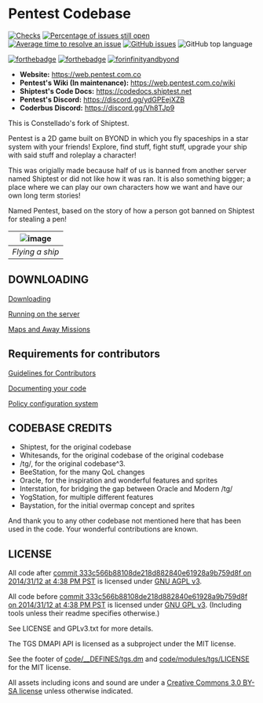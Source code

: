 # Pentest Codebase

[![Checks](https://github.com/pentestss13/pentest/workflows/Checks/badge.svg)](https://github.com/pentestss13/pentestss13/actions/workflows/ci_suite.yml) [![Percentage of issues still open](http://isitmaintained.com/badge/open/pentestss13/pentest.svg)](http://isitmaintained.com/project/pentestss13/pentest "Percentage of issues still open")[![Average time to resolve an issue](http://isitmaintained.com/badge/resolution/pentestss13/pentest.svg)](http://isitmaintained.com/project/pentestss13/pentest "Average time to resolve an issue") [![GitHub issues](https://img.shields.io/github/issues/pentestss13/pentest)](https://github.com/pentestss13/pentestss13/issues) ![GitHub top language](https://img.shields.io/github/languages/top/pentestss13/pentest)

[![forthebadge](https://forthebadge.com/images/badges/built-with-resentment.svg)](https://forthebadge.com) [![forthebadge](https://forthebadge.com/images/badges/contains-technical-debt.svg)](https://user-images.githubusercontent.com/8171642/50290880-ffef5500-043a-11e9-8270-a2e5b697c86c.png) [![forinfinityandbyond](https://user-images.githubusercontent.com/5211576/29499758-4efff304-85e6-11e7-8267-62919c3688a9.gif)](https://www.reddit.com/r/SS13/comments/5oplxp/what_is_the_main_problem_with_byond_as_an_engine/dclbu1a)

-   **Website:** <https://web.pentest.com.co>
-   **Pentest's Wiki (In maintenance):** <https://web.pentest.com.co/wiki>
-   **Shiptest's Code Docs:** <https://codedocs.shiptest.net>
-   **Pentest's Discord:** <https://discord.gg/ydGPEejXZB>
-   **Coderbus Discord:** <https://discord.gg/Vh8TJp9>

This is Constellado's fork of Shiptest. 

Pentest is a 2D game built on BYOND in which you fly spaceships in a star system with your friends! Explore, find stuff, fight stuff, upgrade your ship with said stuff and roleplay a character!

This was origially made because half of us is banned from another server named Shiptest or did not like how it was ran. It is also something bigger; a place where we can play our own characters how we want and have our own long term stories!

Named Pentest, based on the story of how a person got banned on Shiptest for stealing a pen!

|![image](https://github.com/user-attachments/assets/4bf03439-bf0b-4929-93e0-489d1629ff65) |
|:--:| 
| *Flying a ship* |
                    
## DOWNLOADING

[Downloading](.github/DOWNLOADING.md)

[Running on the server](.github/RUNNING_A_SERVER.md)

[Maps and Away Missions](.github/MAPS_AND_AWAY_MISSIONS.md)

## Requirements for contributors

[Guidelines for Contributors](.github/CONTRIBUTING.md)

[Documenting your code](.github/AUTODOC_GUIDE.md)

[Policy configuration system](.github/POLICYCONFIG.md)

## CODEBASE CREDITS

-   Shiptest, for the original codebase
-   Whitesands, for the original codebase of the original codebase
-   /tg/, for the original codebase^3.
-   BeeStation, for the many QoL changes
-   Oracle, for the inspiration and wonderful features and sprites
-   Interstation, for bridging the gap between Oracle and Modern /tg/
-   YogStation, for multiple different features
-   Baystation, for the initial overmap concept and sprites

And thank you to any other codebase not mentioned here that has been used in the code. Your wonderful contributions are known.

## LICENSE

All code after [commit 333c566b88108de218d882840e61928a9b759d8f on 2014/31/12 at 4:38 PM PST](https://github.com/tgstation/tgstation/commit/333c566b88108de218d882840e61928a9b759d8f) is licensed under [GNU AGPL v3](https://www.gnu.org/licenses/agpl-3.0.html).

All code before [commit 333c566b88108de218d882840e61928a9b759d8f on 2014/31/12 at 4:38 PM PST](https://github.com/tgstation/tgstation/commit/333c566b88108de218d882840e61928a9b759d8f) is licensed under [GNU GPL v3](https://www.gnu.org/licenses/gpl-3.0.html).
(Including tools unless their readme specifies otherwise.)

See LICENSE and GPLv3.txt for more details.

The TGS DMAPI API is licensed as a subproject under the MIT license.

See the footer of [code/\_\_DEFINES/tgs.dm](./code/__DEFINES/tgs.dm) and [code/modules/tgs/LICENSE](./code/modules/tgs/LICENSE) for the MIT license.

All assets including icons and sound are under a [Creative Commons 3.0 BY-SA license](https://creativecommons.org/licenses/by-sa/3.0/) unless otherwise indicated.
